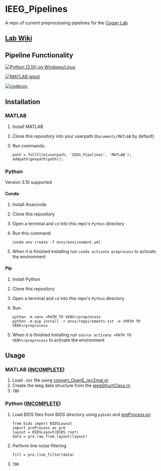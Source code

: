 # IEEG_Pipelines

A repo of current preprocessing pipelines for the [Cogan Lab](https://www.coganlab.org/)

## [Lab Wiki](https://coganlab.pages.oit.duke.edu/wiki//)

## Pipeline Functionality

[![Python (3.10) on Windows/Linux](https://github.com/coganlab/IEEG_Pipelines/actions/workflows/Conda-CI.yml/badge.svg)](https://github.com/coganlab/IEEG_Pipelines/actions/workflows/Conda-CI.yml)

[![MATLAB latest](https://github.com/coganlab/IEEG_Pipelines/actions/workflows/MATLAB-CI.yml/badge.svg)](https://github.com/coganlab/IEEG_Pipelines/actions/workflows/MATLAB-CI.yml)

[![codecov](https://codecov.io/gh/coganlab/IEEG_Pipelines/branch/main/graph/badge.svg?token=X4IAFGOBGN)](https://codecov.io/gh/coganlab/IEEG_Pipelines)
## Installation

### MATLAB

1. Install MATLAB
2. Clone this repository into your userpath (`Documents/MATLAB` by default)
3. Run commands:

    ```(MATLAB)
    path = fullfile(userpath, 'IEEG_Pipelines', 'MATLAB');
    addpath(genpath(path));
    ```

### Python

Version 3.10 supported

#### Conda

1. Install Anaconda
2. Clone this repository
3. Open a terminal and `cd` into this repo's `Python` directory
4. Run this command:

    ```(bash)
    conda env create -f envs/environment.yml
    ```

5. When it is finished installing run `conda activate preprocess` to activate the environment

#### Pip

1. Install Python
2. Clone this repository
3. Open a terminal and `cd` into this repo's `Python` directory
4. Run:

    ```(bash)
    python -m venv <PATH TO VENV>/preprocess
    python -m pip install -r envs/requirements.txt -e <PATH TO VENV>/preprocess
    ```

5. When it is finished installing run `source activate <PATH TO VENV>/preprocess` to activate the environment

## Usage

### MATLAB ([INCOMPLETE](https://github.com/coganlab/IEEG_Pipelines/issues/21#issue-1229145282))

1. Load `.dat` file using [convert_OpenE_rec2mat.m](MATLAB/ieeg%20file%20reading/convert_OpenE_rec2mat.m)
2. Create the ieeg data structure from the [ieegStructClass.m](MATLAB/ieegClassDefinition/ieegStructClass.m)
3. `TBD`

### Python ([INCOMPLETE](https://github.com/coganlab/IEEG_Pipelines/issues/22#issue-1229152846))

1. Load BIDS files from BIDS directory using `pybids` and [preProcess.py](Python/PreProcess/preProcess.py)
    
    ```(python)
    from bids import BIDSLayout
    import preProcess as pre
    layout = BIDSLayout(BIDS_root)
    data = pre.raw_from_layout(layout)
    ```
2. Perform line noise filtering

    ```(python)
    filt = pre.line_filter(data)
    ```
3. `TBD`

